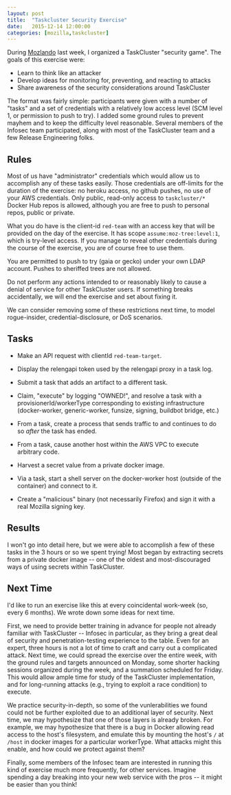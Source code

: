 ```yaml
---
layout: post
title:  "Taskcluster Security Exercise"
date:   2015-12-14 12:00:00
categories: [mozilla,taskcluster]
---
```


During [Mozlando](https://wiki.mozilla.org/Coincidental_work_weeks/2015_Orlando) last week, I organized a TaskCluster "security game".
The goals of this exercise were:

 * Learn to think like an attacker
 * Develop ideas for monitoring for, preventing, and reacting to attacks
 * Share awareness of the security considerations around TaskCluster

The format was fairly simple: participants were given with a number of "tasks" and a set of credentials with a relatively low access level (SCM level 1, or permission to push to try).
I added some ground rules to prevent mayhem and to keep the difficulty level reasonable.
Several members of the Infosec team participated, along with most of the TaskCluster team and a few Release Engineering folks.

## Rules

Most of us have "administrator" credentials which would allow us to accomplish any of these tasks easily.
Those credentials are off-limits for the duration of the exercise: no heroku access, no github pushes, no use of your AWS credentials. 
Only public, read-only access to `taskcluster/*` Docker Hub repos is allowed, although you are free to push to personal repos, public or private.

What you do have is the client-id `red-team` with an access key that will be provided on the day of the exercise.
It has scope `assume:moz-tree:level:1`, which is try-level access.
If you manage to reveal other credentials during the course of the exercise, you are of course free to use them.

You are permitted to push to try (gaia or gecko) under your own LDAP account.
Pushes to sheriffed trees are not allowed.

Do not perform any actions intended to or reasonably likely to cause a denial of service for other TaskCluster users.
If something breaks accidentally, we will end the exercise and set about fixing it.

We can consider removing some of these restrictions next time, to model rogue-insider, credential-disclosure, or DoS scenarios.

## Tasks

 * Make an API request with clientId `red-team-target`.

 * Display the relengapi token used by the relengapi proxy in a task log.

 * Submit a task that adds an artifact to a different task.

 * Claim, "execute" by logging "OWNED!", and resolve a task with a provisionerId/workerType corresponding to existing infrastructure (docker-worker, generic-worker, funsize, signing, buildbot bridge, etc.)

 * From a task, create a process that sends traffic to <IP address> and continues to do so _after_ the task has ended.

 * From a task, cause another host within the AWS VPC to execute arbitrary code.

 * Harvest a secret value from a private docker image.

 * Via a task, start a shell server on the docker-worker host (outside of the container) and connect to it.

 * Create a "malicious" binary (not necessarily Firefox) and sign it with a real Mozilla signing key.

## Results

I won't go into detail here, but we were able to accomplish a few of these tasks in the 3 hours or so we spent trying!
Most began by extracting secrets from a private docker image -- one of the oldest and most-discouraged ways of using secrets within TaskCluster.

## Next Time

I'd like to run an exercise like this at every coincidental work-week (so, every 6 months).
We wrote down some ideas for next time.

First, we need to provide better training in advance for people not already familiar with TaskCluster -- Infosec in particular, as they bring a great deal of security and penetration-testing experience to the table.
Even for an expert, three hours is not a lot of time to craft and carry out a complicated attack.
Next time, we could spread the exercise over the entire week, with the ground rules and targets announced on Monday, some shorter hacking sessions organized during the week, and a summation scheduled for Friday.
This would allow ample time for study of the TaskCluster implementation, and for long-running attacks (e.g., trying to exploit a race condition) to execute.

We practice security-in-depth, so some of the vunlerabilities we found could not be further exploited due to an additional layer of security.
Next time, we may hypothesize that one of those layers is already broken.
For example, we may hypothesize that there is a bug in Docker allowing read access to the host's filesystem, and emulate this by mounting the host's `/` at `/host` in docker images for a particular workerType.
What attacks might this enable, and how could we protect against them?

Finally, some members of the Infosec team are interested in running this kind of exercise much more frequently, for other services.
Imagine spending a day breaking into your new web service with the pros -- it might be easier than you think!
